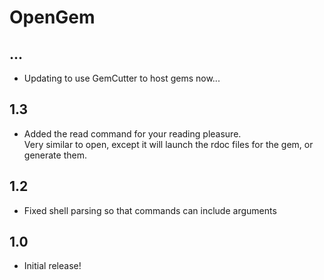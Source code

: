 OpenGem
========
...
---
* Updating to use GemCutter to host gems now...

1.3
----
* Added the read command for your reading pleasure.  
  Very similar to open, except it will launch the rdoc files for the gem, or generate them.
  
1.2
----
* Fixed shell parsing so that commands can include arguments

1.0
----
* Initial release!